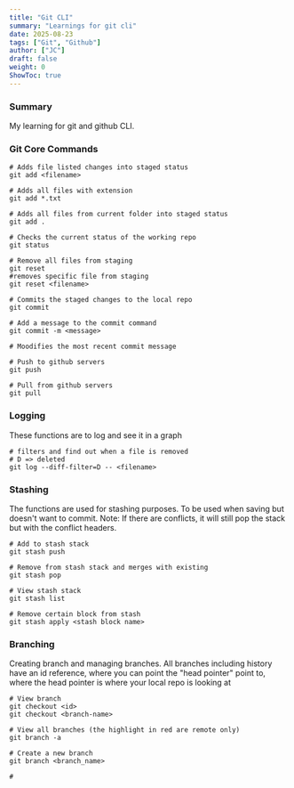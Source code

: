 ```yaml
---
title: "Git CLI"
summary: "Learnings for git cli"
date: 2025-08-23
tags: ["Git", "Github"]
author: ["JC"]
draft: false
weight: 0
ShowToc: true
---
```


### Summary

My learning for git and github CLI.

### Git Core Commands
```
# Adds file listed changes into staged status
git add <filename> 

# Adds all files with extension
git add *.txt

# Adds all files from current folder into staged status
git add . 

# Checks the current status of the working repo
git status 

# Remove all files from staging
git reset
#removes specific file from staging
git reset <filename>

# Commits the staged changes to the local repo
git commit

# Add a message to the commit command
git commit -m <message>

# Moodifies the most recent commit message

# Push to github servers
git push

# Pull from github servers
git pull

```

### Logging

These functions are to log and see it in a graph

```
# filters and find out when a file is removed
# D => deleted
git log --diff-filter=D -- <filename>
```

### Stashing
The functions are used for stashing purposes. To be used when saving but doesn't want to commit. Note: If there are conflicts, it will still pop the stack but with the conflict headers.
```
# Add to stash stack
git stash push

# Remove from stash stack and merges with existing
git stash pop

# View stash stack
git stash list

# Remove certain block from stash
git stash apply <stash block name>
```

### Branching
Creating branch and managing branches. All branches including history have an id reference, where you can point the "head pointer" point to, where the head pointer is where your local repo is looking at
```
# View branch
git checkout <id>
git checkout <branch-name>

# View all branches (the highlight in red are remote only)
git branch -a

# Create a new branch
git branch <branch_name>

# 

```